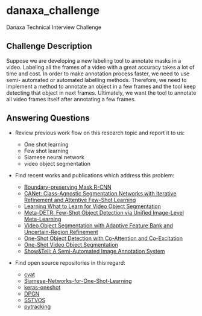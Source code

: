 # danaxa_challenge
Danaxa Technical Interview Challenge


## Challenge Description
Suppose we are developing a new labeling tool to annotate masks in a video.
Labeling all the frames of a video with a great accuracy takes a lot of time and
cost. In order to make annotation process faster, we need to use semi-
automated or automated labelling methods. Therefore, we need to implement
a method to annotate an object in a few frames and the tool keep detecting
that object in next frames. Ultimately, we want the tool to annotate all video
frames itself after annotating a few frames.

## Answering Questions
* Review previous work flow on this research topic and report it to us:
    * One shot learning 
    * Few shot learning
    * Siamese neural network
    * video object segmentation  

* Find recent works and publications which address this problem:
    * [Boundary-preserving Mask R-CNN](https://arxiv.org/abs/2007.08921)
    * [CANet: Class-Agnostic Segmentation Networks with Iterative Refinement and Attentive Few-Shot Learning](https://arxiv.org/abs/1903.02351)
    * [Learning What to Learn for Video Object Segmentation](https://arxiv.org/abs/2003.11540)
    * [Meta-DETR: Few-Shot Object Detection via Unified Image-Level Meta-Learning](https://arxiv.org/abs/2103.11731)
    * [Video Object Segmentation with Adaptive Feature Bank and Uncertain-Region Refinement](https://arxiv.org/abs/2010.07958)
    * [One-Shot Object Detection with Co-Attention and Co-Excitation](https://arxiv.org/abs/1911.12529)
    * [One-Shot Video Object Segmentation](https://arxiv.org/abs/1611.05198)
    * [Show&Tell: A Semi-Automated Image Annotation System](https://www.researchgate.net/publication/3338590_ShowTell_A_Semi-Automated_Image_Annotation_System)
    
* Find open source repositories in this regard:
    * [cvat](https://github.com/openvinotoolkit/cvat)
    * [Siamese-Networks-for-One-Shot-Learning](https://github.com/tensorfreitas/Siamese-Networks-for-One-Shot-Learning)
    * [keras-oneshot](https://github.com/sorenbouma/keras-oneshot)
    * [DPGN](https://github.com/megvii-research/DPGN)
    * [SSTVOS](https://github.com/dukebw/SSTVOS)
    * [pytracking](https://github.com/visionml/pytracking)
    
